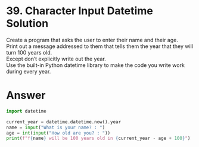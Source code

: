 # 39. Character Input Datetime Solution

Create a program that asks the user to enter their name and their age.    
Print out a message addressed to them that tells them the year that they will turn 100 years old.    
Except don’t explicitly write out the year.    
Use the built-in Python datetime library to make the code you write work during every year.   

# Answer

```python
import datetime

current_year = datetime.datetime.now().year
name = input("What is your name? : ")
age = int(input("How old are you? : "))
print(f"f{name} will be 100 years old in {current_year - age + 100}")
```
